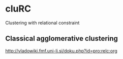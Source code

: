 # cluRC
Clustering with relational constraint

## Classical agglomerative clustering
http://vladowiki.fmf.uni-lj.si/doku.php?id=pro:relc:org
